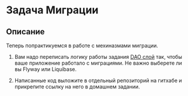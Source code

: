 # Задача Миграции

## Описание
Теперь попрактикуемся в работе с мехиназмами миграции.

1. Вам надо переписать логику работы задания [DAO слой](https://github.com/cat0cat/SQL_JDBC.git) так, чтобы ваше приложение работало с миграциями. Не важно выберете ли вы Flyway или Liquibase.

2. Написанные код выложите в отдельный репозиторий на гитхабе и прикрепите ссылку на него в домашнем задании.